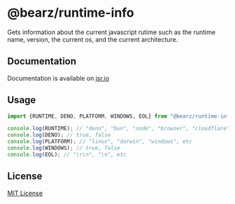 # @bearz/runtime-info

Gets information about the current javascript rutime such as
the runtime name, version, the current os, and the current architecture.

## Documentation

Documentation is available on [jsr.io](https://jsr.io/@bearz/runtime-info/doc)

## Usage
```typescript
import {RUNTIME, DENO, PLATFORM, WINDOWS, EOL} from "@bearz/runtime-info";

console.log(RUNTIME); // "deno", "bun", "node", "browser", "cloudflare", etc
console.log(DENO); // true, false
console.log(PLATFORM); // "linux", "darwin", "windows", etc
console.log(WINDOWS); // true, false
console.log(EOL); // "\r\n", "\n", etc
```

## License

[MIT License](./LICENSE.md)
